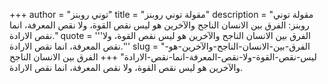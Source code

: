+++
author = "توني روبنز"
title = "مقولة توني روبنز"
description = "مقولة توني روبنز: الفرق بين الانسان الناجح والآخرين هو ليس نقص القوة، ولا نقص المعرفة، انما نقص الارادة."
quote = '''الفرق بين الانسان الناجح والآخرين هو ليس نقص القوة، ولا نقص المعرفة، انما نقص الارادة.''' 
slug = "الفرق-بين-الانسان-الناجح-والآخرين-هو-ليس-نقص-القوة-ولا-نقص-المعرفة-انما-نقص-الارادة"
+++
الفرق بين الانسان الناجح والآخرين هو ليس نقص القوة، ولا نقص المعرفة، انما نقص الارادة.
